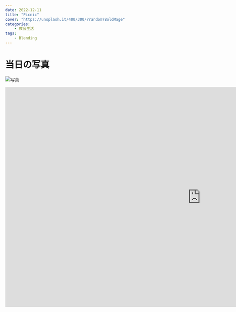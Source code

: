 ```yaml
---
date: 2022-12-11
title: "Picnic"
cover: "https://unsplash.it/400/300/?random?BoldMage"
categories: 
    - 教会生活
tags:
    - Blending
---
```


# 当日の写真
![写真](https://lh3.googleusercontent.com/pw/ABLVV866MNpqfnPnzKdRBY2atC5L7sp-nLXOYCGy9VbJ5sFHwuEe8XUupBV-k46a9uytJF8RZdK3atsbLudDvtrnYQSDEfOPC-fCEnID1RLYHrgI2QGuf2RVOKr7sB5wu1IpVg38nI7NVgxg5F2R8HCNU6mkEfdolHxObFkIazAwi6rU1z6gy_z0osKdmlSJeMzP1p1V0zwGROyuKAQKZ7JUPm8JowQlQO9T3am2oWGg5x1RBuZybZcSuFtOrM2oylAdjEFER2Ba1M6p9LRYrlQ1ra1o2aeg0QYWkfWIcahzRxPriA6bJJuEALm5SuYJLL5LgKUAeZ6P33zRK_WIo1lYSLIM9Xul07QKof1o9dc73dIUZlmGAUE2TCHb5NgUt3I1jkBEOWujTRn2McMvVQ6t0beoRvO-65dVe7k9YAs3DgI5suVBkqGdYELrLsmM8cH6sQ6sL3Bh-8HkxuCT9D1Yd9yDim5lKWMJ55LFf_BMYxorlxFXsKE5-YpwCNy4hcAuuhV1pGd5knYgqdsfRs5xG6rDglj7p_zB7sRqUfqrZDgAY1C6cLscrSj39adfvVwv58hntv44W7qrb7hZAdn6b_iddlliZGcXRZqCU-KG1mW9rDLbXrOPUkXUWmYJ8dyGh5PB8whv-9r6buu0Aw-yEafSTmzGZFtj3Rgl0hiSqmjgnfhC-7EvQHZjWXmcYo79LC1ukqZxGF6h9xyAlD_ZtwmFXWW1lpSM-4XBKhh4u9N6WR-reHJibbHdhxcpCEwWT4mNIA-fUOpNHXbd3u2LlV46aHbz8iDrbysLsTyDHOK3dELzLb-revGCFtE75c8TCOojNPZkLz8WQyEa5QI5kEAb7NFUP5Eac4NagdMwa19aPU8i6o-VFa2UX9Q5Mbdrewn7gGAyEB7oihIQRXayxwxTIq9o-8JF7PxpcVV2OHOC1Y5EEcaDTagEr1i2JP3a=w1273-h955-s-no?authuser=1)




<iframe width="1237" height="696" src="https://www.youtube.com/embed/2YduhsMBcOs" title="YouTube video player" frameborder="0" allow="accelerometer; autoplay; clipboard-write; encrypted-media; gyroscope; picture-in-picture" allowfullscreen></iframe>